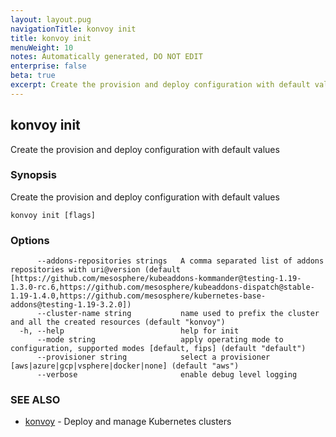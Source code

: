 ```yaml
---
layout: layout.pug
navigationTitle: konvoy init
title: konvoy init
menuWeight: 10
notes: Automatically generated, DO NOT EDIT
enterprise: false
beta: true
excerpt: Create the provision and deploy configuration with default values
---
```


## konvoy init

Create the provision and deploy configuration with default values

### Synopsis

Create the provision and deploy configuration with default values

```
konvoy init [flags]
```

### Options

```
      --addons-repositories strings   A comma separated list of addons repositories with uri@version (default [https://github.com/mesosphere/kubeaddons-kommander@testing-1.19-1.3.0-rc.6,https://github.com/mesosphere/kubeaddons-dispatch@stable-1.19-1.4.0,https://github.com/mesosphere/kubernetes-base-addons@testing-1.19-3.2.0])
      --cluster-name string           name used to prefix the cluster and all the created resources (default "konvoy")
  -h, --help                          help for init
      --mode string                   apply operating mode to configuration, supported modes [default, fips] (default "default")
      --provisioner string            select a provisioner [aws|azure|gcp|vsphere|docker|none] (default "aws")
      --verbose                       enable debug level logging
```

### SEE ALSO

* [konvoy](../)	 - Deploy and manage Kubernetes clusters

